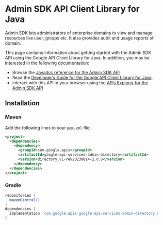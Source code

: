 # Admin SDK API Client Library for Java

Admin SDK lets administrators of enterprise domains to view and manage resources like user, groups etc. It also provides audit and usage reports of domain.

This page contains information about getting started with the Admin SDK API
using the Google API Client Library for Java. In addition, you may be interested
in the following documentation:

* Browse the [Javadoc reference for the Admin SDK API][javadoc]
* Read the [Developer's Guide for the Google API Client Library for Java][google-api-client].
* Interact with this API in your browser using the [APIs Explorer for the Admin SDK API][api-explorer]

## Installation

### Maven

Add the following lines to your `pom.xml` file:

```xml
<project>
  <dependencies>
    <dependency>
      <groupId>com.google.apis</groupId>
      <artifactId>google-api-services-admin-directory</artifactId>
      <version>directory_v1-rev20230814-2.0.0</version>
    </dependency>
  </dependencies>
</project>
```

### Gradle

```gradle
repositories {
  mavenCentral()
}
dependencies {
  implementation 'com.google.apis:google-api-services-admin-directory:directory_v1-rev20230814-2.0.0'
}
```

[javadoc]: https://googleapis.dev/java/google-api-services-admin-directory/latest/index.html
[google-api-client]: https://github.com/googleapis/google-api-java-client/
[api-explorer]: https://developers.google.com/apis-explorer/#p/admin/v1/
